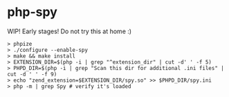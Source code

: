# php-spy
WIP! Early stages! Do not try this at home :)

```
> phpize
> ./configure --enable-spy
> make && make install
> EXTENSION_DIR=$(php -i | grep "^extension_dir" | cut -d' ' -f 5)
> PHPD_DIR=$(php -i | grep "Scan this dir for additional .ini files" | cut -d ' ' -f 9)
> echo "zend_extension=$EXTENSION_DIR/spy.so" >> $PHPD_DIR/spy.ini
> php -m | grep Spy # verify it's loaded
```
